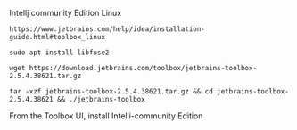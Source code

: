 Intellj community Edition Linux

```
https://www.jetbrains.com/help/idea/installation-guide.html#toolbox_linux

sudo apt install libfuse2

wget https://download.jetbrains.com/toolbox/jetbrains-toolbox-2.5.4.38621.tar.gz

tar -xzf jetbrains-toolbox-2.5.4.38621.tar.gz && cd jetbrains-toolbox-2.5.4.38621 && ./jetbrains-toolbox
```

From the Toolbox UI, install Intelli-community Edition
